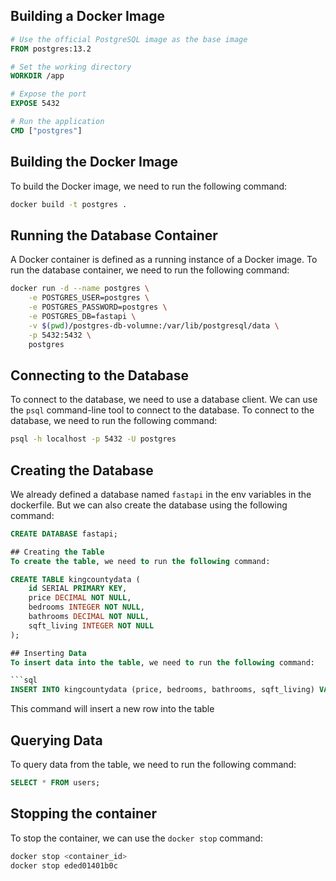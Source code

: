 ## Building a Docker Image


```Dockerfile
# Use the official PostgreSQL image as the base image
FROM postgres:13.2

# Set the working directory
WORKDIR /app

# Expose the port
EXPOSE 5432

# Run the application
CMD ["postgres"]    
``` 

## Building the Docker Image

To build the Docker image, we need to run the following command:

```bash
docker build -t postgres .
```

## Running the Database Container
A Docker container is defined as a running instance of a Docker image. To run the database container, we need to run the following command:

```bash
docker run -d --name postgres \
    -e POSTGRES_USER=postgres \
    -e POSTGRES_PASSWORD=postgres \
    -e POSTGRES_DB=fastapi \
    -v $(pwd)/postgres-db-volumne:/var/lib/postgresql/data \
    -p 5432:5432 \
    postgres
```

## Connecting to the Database
To connect to the database, we need to use a database client. We can use the `psql` command-line tool to connect to the database. To connect to the database, we need to run the following command:

```bash
psql -h localhost -p 5432 -U postgres
```

## Creating the Database

We already defined a database named `fastapi` in the env variables in the dockerfile. But we can also create the database using the following command:

```sql
CREATE DATABASE fastapi;

## Creating the Table
To create the table, we need to run the following command:

CREATE TABLE kingcountydata (
    id SERIAL PRIMARY KEY,                                                                                   
    price DECIMAL NOT NULL,
    bedrooms INTEGER NOT NULL,
    bathrooms DECIMAL NOT NULL,
    sqft_living INTEGER NOT NULL
);

## Inserting Data
To insert data into the table, we need to run the following command:

```sql
INSERT INTO kingcountydata (price, bedrooms, bathrooms, sqft_living) VALUES (230000, 3, 1, 75);
```


This command will insert a new row into the table


## Querying Data
To query data from the table, we need to run the following command:

```sql
SELECT * FROM users;
```

## Stopping the container

To stop the container, we can use the `docker stop` command:

```bash
docker stop <container_id>
docker stop eded01401b0c

```

